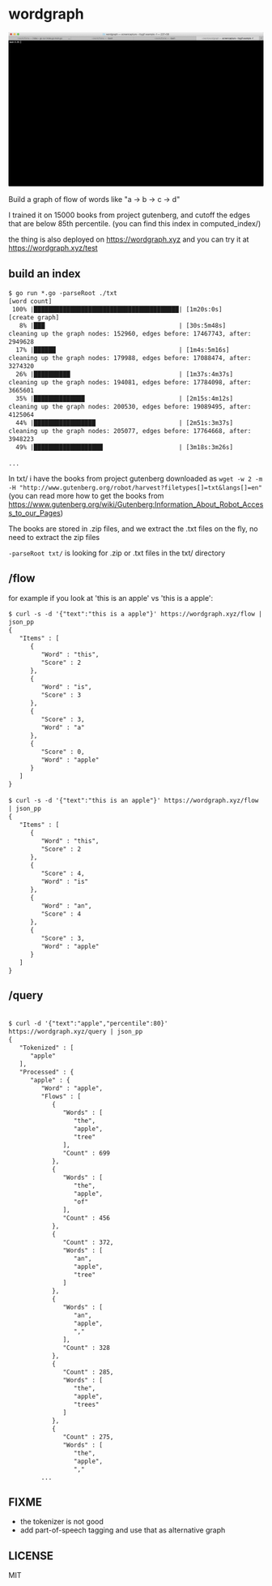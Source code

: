 # wordgraph

![screencast](https://raw.githubusercontent.com/jackdoe/wordgraph/master/tty.gif)

Build a graph of flow of words like "a -> b -> c -> d"

I trained it on 15000 books from project gutenberg, and cutoff the
edges that are below 85th percentile. (you can find this index in computed_index/)

the thing is also deployed on https://wordgraph.xyz and you can try it at https://wordgraph.xyz/test

## build an index

```
$ go run *.go -parseRoot ./txt
[word count]
 100% |████████████████████████████████████████| [1m20s:0s]
[create graph]
   8% |███                                     | [30s:5m48s]
cleaning up the graph nodes: 152960, edges before: 17467743, after: 2949628
  17% |██████                                  | [1m4s:5m16s]
cleaning up the graph nodes: 179988, edges before: 17088474, after: 3274320
  26% |██████████                              | [1m37s:4m37s]
cleaning up the graph nodes: 194081, edges before: 17784098, after: 3665601
  35% |██████████████                          | [2m15s:4m12s]
cleaning up the graph nodes: 200530, edges before: 19089495, after: 4125064
  44% |█████████████████                       | [2m51s:3m37s]
cleaning up the graph nodes: 205077, edges before: 17764668, after: 3948223
  49% |███████████████████                     | [3m18s:3m26s]

...

```

In txt/ i have the books from project gutenberg downloaded as `wget -w 2 -m -H "http://www.gutenberg.org/robot/harvest?filetypes[]=txt&langs[]=en"`
(you can read more how to get the books from https://www.gutenberg.org/wiki/Gutenberg:Information_About_Robot_Access_to_our_Pages)

The books are stored in .zip files, and we extract the .txt files on the fly, no need to extract the zip files

`-parseRoot txt/` is looking for .zip or .txt files in the txt/ directory


## /flow

for example if you look at 'this is an apple' vs 'this is a apple':

```
$ curl -s -d '{"text":"this is a apple"}' https://wordgraph.xyz/flow | json_pp
{
   "Items" : [
      {
         "Word" : "this",
         "Score" : 2
      },
      {
         "Word" : "is",
         "Score" : 3
      },
      {
         "Score" : 3,
         "Word" : "a"
      },
      {
         "Score" : 0,
         "Word" : "apple"
      }
   ]
}

$ curl -s -d '{"text":"this is an apple"}' https://wordgraph.xyz/flow | json_pp
{
   "Items" : [
      {
         "Word" : "this",
         "Score" : 2
      },
      {
         "Score" : 4,
         "Word" : "is"
      },
      {
         "Word" : "an",
         "Score" : 4
      },
      {
         "Score" : 3,
         "Word" : "apple"
      }
   ]
}

```

## /query

```

$ curl -d '{"text":"apple","percentile":80}' https://wordgraph.xyz/query | json_pp
{
   "Tokenized" : [
      "apple"
   ],
   "Processed" : {
      "apple" : {
         "Word" : "apple",
         "Flows" : [
            {
               "Words" : [
                  "the",
                  "apple",
                  "tree"
               ],
               "Count" : 699
            },
            {
               "Words" : [
                  "the",
                  "apple",
                  "of"
               ],
               "Count" : 456
            },
            {
               "Count" : 372,
               "Words" : [
                  "an",
                  "apple",
                  "tree"
               ]
            },
            {
               "Words" : [
                  "an",
                  "apple",
                  ","
               ],
               "Count" : 328
            },
            {
               "Count" : 285,
               "Words" : [
                  "the",
                  "apple",
                  "trees"
               ]
            },
            {
               "Count" : 275,
               "Words" : [
                  "the",
                  "apple",
                  ","
         ...
```

## FIXME

* the tokenizer is not good
* add part-of-speech tagging and use that as alternative graph

## LICENSE

MIT

